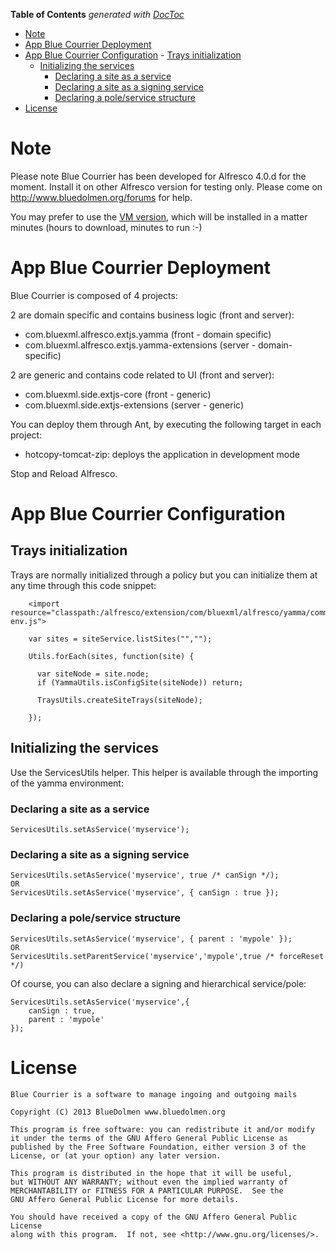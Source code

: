 **Table of Contents**  *generated with [DocToc](http://doctoc.herokuapp.com/)*

- [Note](#note)
- [App Blue Courrier Deployment](#app-blue-courrier-deployment)
- [App Blue Courrier Configuration](#app-blue-courrier-configuration)
        - [Trays initialization](#trays-initialization)
	- [Initializing the services](#initializing-the-services)
		- [Declaring a site as a service](#declaring-a-site-as-a-service)
		- [Declaring a site as a signing service](#declaring-a-site-as-a-signing-service)
		- [Declaring a pole/service structure](#declaring-a-poleservice-structure)
- [License](#license)

# Note

Please note Blue Courrier has been developed for Alfresco 4.0.d for the moment. Install it on other Alfresco version for testing only. Please come on http://www.bluedolmen.org/forums for help.

You may prefer to use the [VM version](http://www.bluedolmen.org/www/download.html#VM), which will be installed in a matter minutes (hours to download, minutes to run :-)

# App Blue Courrier Deployment

Blue Courrier is composed of 4 projects:

2 are domain specific and contains business logic (front and server):
* com.bluexml.alfresco.extjs.yamma (front - domain specific)
* com.bluexml.alfresco.extjs.yamma-extensions (server - domain-specific)

2 are generic and contains code related to UI (front and server):
* com.bluexml.side.extjs-core (front - generic)
* com.bluexml.side.extjs-extensions (server - generic)

You can deploy them through Ant, by executing the following target in each project:
* hotcopy-tomcat-zip: deploys the application in development mode

Stop and Reload Alfresco.

# App Blue Courrier Configuration

## Trays initialization

Trays are normally initialized through a policy but you can initialize them at any time through this code snippet:

        <import resource="classpath:/alfresco/extension/com/bluexml/alfresco/yamma/common/yamma-env.js">

        var sites = siteService.listSites("","");

        Utils.forEach(sites, function(site) {

          var siteNode = site.node;
          if (YammaUtils.isConfigSite(siteNode)) return;

          TraysUtils.createSiteTrays(siteNode);

        });

## Initializing the services

Use the ServicesUtils helper. This helper is available through the importing of the yamma environment:

<import resource="classpath:/alfresco/extension/com/bluexml/alfresco/yamma/common/yamma-env.js">

### Declaring a site as a service

    ServicesUtils.setAsService('myservice');

### Declaring a site as a signing service

    ServicesUtils.setAsService('myservice', true /* canSign */);
    OR
    ServicesUtils.setAsService('myservice', { canSign : true });

### Declaring a pole/service structure

    ServicesUtils.setAsService('myservice', { parent : 'mypole' });
    OR
    ServicesUtils.setParentService('myservice','mypole',true /* forceReset */)

Of course, you can also declare a signing and hierarchical service/pole:

    ServicesUtils.setAsService('myservice',{
        canSign : true,
        parent : 'mypole'
    });

# License

    Blue Courrier is a software to manage ingoing and outgoing mails

    Copyright (C) 2013 BlueDolmen www.bluedolmen.org

    This program is free software: you can redistribute it and/or modify
    it under the terms of the GNU Affero General Public License as
    published by the Free Software Foundation, either version 3 of the
    License, or (at your option) any later version.

    This program is distributed in the hope that it will be useful,
    but WITHOUT ANY WARRANTY; without even the implied warranty of
    MERCHANTABILITY or FITNESS FOR A PARTICULAR PURPOSE.  See the
    GNU Affero General Public License for more details.

    You should have received a copy of the GNU Affero General Public License
    along with this program.  If not, see <http://www.gnu.org/licenses/>.
